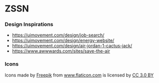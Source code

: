 # ZSSN

### Design Inspirations

- https://uimovement.com/design/job-search/
- https://uimovement.com/design/energy-website/
- https://uimovement.com/design/air-jordan-1-cactus-jack/
- https://www.awwwards.com/sites/save-the-air

### Icons

<div>Icons made by <a href="https://www.freepik.com/?__hstc=57440181.4d41dd5788b23309eb05b86de2ffddf6.1559135721903.1559135721903.1559135721903.1&__hssc=57440181.15.1559135721904&__hsfp=2733117649" title="Freepik">Freepik</a> from <a href="https://www.flaticon.com/" 			    title="Flaticon">www.flaticon.com</a> is licensed by <a href="http://creativecommons.org/licenses/by/3.0/" 			    title="Creative Commons BY 3.0" target="_blank">CC 3.0 BY</a></div>
